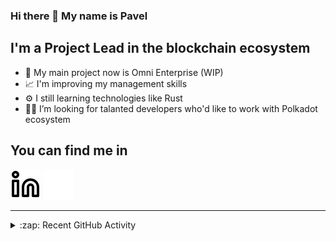 ### Hi there 👋 My name is Pavel

## I'm a Project Lead in the blockchain ecosystem 

- 🚀 My main project now is Omni Enterprise (WIP)
- 📈 I'm improving my management skills
- ⚙️ I still learning technologies like Rust
- 🧑‍💻 I’m looking for talanted developers who'd like to work with Polkadot ecosystem

## You can find me in
[![website](./img/linkedin-light.svg)](https://www.linkedin.com/in/golovkinpl/)
[![website](./img/linkedin-dark.svg)](https://www.linkedin.com/in/golovkinpl/)

---

<details>
  <summary>:zap: Recent GitHub Activity</summary>
  
<!--START_SECTION:activity-->
1. 🔒 Closed issue [#1513](https://github.com/novasamatech/nova-spektr/issues/1513) in [novasamatech/nova-spektr](https://github.com/novasamatech/nova-spektr)
2. 🎉 Merged PR [#1065](https://github.com/novasamatech/metadata-portal/pull/1065) in [novasamatech/metadata-portal](https://github.com/novasamatech/metadata-portal)
3. 🎉 Merged PR [#1064](https://github.com/novasamatech/metadata-portal/pull/1064) in [novasamatech/metadata-portal](https://github.com/novasamatech/metadata-portal)
4. 🎉 Merged PR [#18](https://github.com/novasamatech/subquery-proxy/pull/18) in [novasamatech/subquery-proxy](https://github.com/novasamatech/subquery-proxy)
5. 🎉 Merged PR [#1063](https://github.com/novasamatech/metadata-portal/pull/1063) in [novasamatech/metadata-portal](https://github.com/novasamatech/metadata-portal)
<!--END_SECTION:activity-->

</details>
